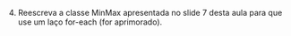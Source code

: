 4. Reescreva a classe MinMax apresentada no slide 7 desta aula para que use um laço for-each (for aprimorado).
